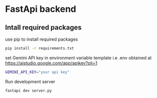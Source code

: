# FastApi backend
## Intall required packages

use pip to install required packages

```bash
pip install -r requirements.txt
```
set Gemini API key in environment variable template i.e .env obtained at https://aistudio.google.com/app/apikey?pli=1
```bash
GEMINI_API_KEY="your api key"
```
Run development server
```bash
fastapi dev server.py 
```

